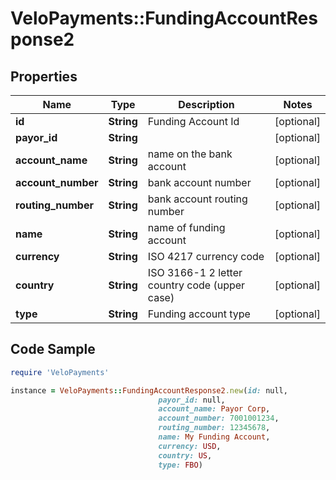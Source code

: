 # VeloPayments::FundingAccountResponse2

## Properties

Name | Type | Description | Notes
------------ | ------------- | ------------- | -------------
**id** | **String** | Funding Account Id | [optional] 
**payor_id** | **String** |  | [optional] 
**account_name** | **String** | name on the bank account | [optional] 
**account_number** | **String** | bank account number | [optional] 
**routing_number** | **String** | bank account routing number | [optional] 
**name** | **String** | name of funding account | [optional] 
**currency** | **String** | ISO 4217 currency code | [optional] 
**country** | **String** | ISO 3166-1 2 letter country code (upper case) | [optional] 
**type** | **String** | Funding account type | [optional] 

## Code Sample

```ruby
require 'VeloPayments'

instance = VeloPayments::FundingAccountResponse2.new(id: null,
                                 payor_id: null,
                                 account_name: Payor Corp,
                                 account_number: 7001001234,
                                 routing_number: 12345678,
                                 name: My Funding Account,
                                 currency: USD,
                                 country: US,
                                 type: FBO)
```


